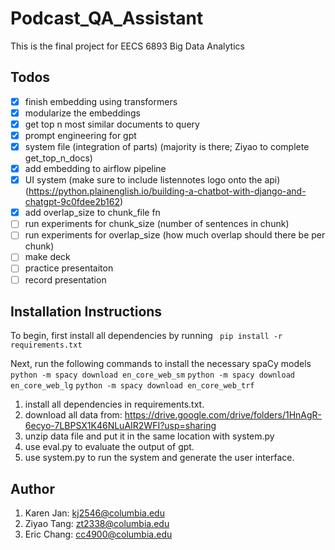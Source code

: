 # Podcast_QA_Assistant

This is the final project for EECS 6893 Big Data Analytics

## Todos
- [x] finish embedding using transformers
- [x] modularize the embeddings 
- [x] get top n most similar documents to query
- [x] prompt engineering for gpt
- [x] system file (integration of parts) (majority is there; Ziyao to complete get_top_n_docs)
- [x] add embedding to airflow pipeline
- [x] UI system (make sure to include listennotes logo onto the api) (https://python.plainenglish.io/building-a-chatbot-with-django-and-chatgpt-9c0fdee2b162)
- [x] add overlap_size to chunk_file fn
- [ ] run experiments for chunk_size (number of sentences in chunk)
- [ ] run experiments for overlap_size (how much overlap should there be per chunk)
- [ ] make deck
- [ ] practice presentaiton
- [ ] record presentation

## Installation Instructions
To begin, first install all dependencies by running
``` pip install -r requirements.txt```

Next, run the following commands to install the necessary spaCy models
``` python -m spacy download en_core_web_sm```
```python -m spacy download en_core_web_lg```
```python -m spacy download en_core_web_trf```

1. install all dependencies in requirements.txt.<br>
2. download all data from: https://drive.google.com/drive/folders/1HnAgR-6ecyo-7LBPSX1K46NLuAIR2WFI?usp=sharing<br>
3. unzip data file and put it in the same location with system.py<br>
4. use eval.py to evaluate the output of gpt.<br>
5. use system.py to run the system and generate the user interface.<br>



## Author
1. Karen Jan: kj2546@columbia.edu
2. Ziyao Tang: zt2338@columbia.edu
3. Eric Chang: cc4900@columbia.edu
